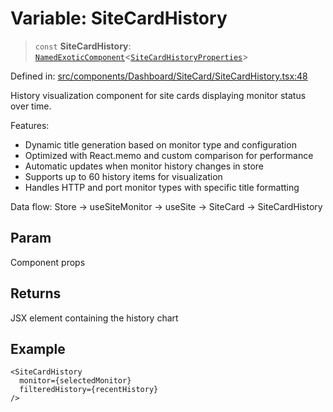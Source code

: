 # Variable: SiteCardHistory

> `const` **SiteCardHistory**: [`NamedExoticComponent`](https://github.com/DefinitelyTyped/DefinitelyTyped/blob/1a60e1b9a9062ff9c48c681ca3d8b6f717b616b9/types/react/index.d.ts#L571)\<[`SiteCardHistoryProperties`](../interfaces/SiteCardHistoryProperties.md)\>

Defined in: [src/components/Dashboard/SiteCard/SiteCardHistory.tsx:48](https://github.com/Nick2bad4u/Uptime-Watcher/blob/dca5483e793478722cd3e6e125cafcec5fc771f0/src/components/Dashboard/SiteCard/SiteCardHistory.tsx#L48)

History visualization component for site cards displaying monitor status over time.

Features:
- Dynamic title generation based on monitor type and configuration
- Optimized with React.memo and custom comparison for performance
- Automatic updates when monitor history changes in store
- Supports up to 60 history items for visualization
- Handles HTTP and port monitor types with specific title formatting

Data flow: Store → useSiteMonitor → useSite → SiteCard → SiteCardHistory

## Param

Component props

## Returns

JSX element containing the history chart

## Example

```tsx
<SiteCardHistory
  monitor={selectedMonitor}
  filteredHistory={recentHistory}
/>
```
